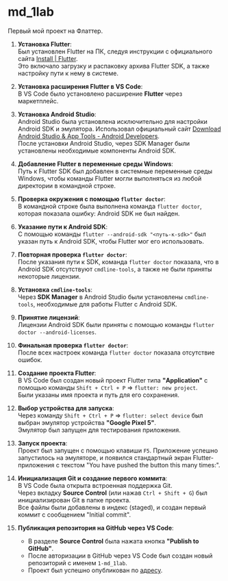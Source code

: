 # md_1lab

Первый мой проект на Флаттер.

1. **Установка Flutter**:  
   Был установлен Flutter на ПК, следуя инструкции с официального сайта [Install | Flutter](https://docs.flutter.dev/get-started/install).  
   Это включало загрузку и распаковку архива Flutter SDK, а также настройку пути к нему в системе.

2. **Установка расширения Flutter в VS Code**:  
   В VS Code было установлено расширение **Flutter** через маркетплейс. 

3. **Установка Android Studio**:  
   Android Studio была установлена исключительно для настройки Android SDK и эмулятора. Использовал официальный сайт [Download Android Studio & App Tools - Android Developers](https://developer.android.com/studio).  
   После установки Android Studio, через SDK Manager были установлены необходимые компоненты Android SDK.

4. **Добавление Flutter в переменные среды Windows**:  
   Путь к Flutter SDK был добавлен в системные переменные среды Windows, чтобы команды Flutter могли выполняться из любой директории в командной строке.

5. **Проверка окружения с помощью `flutter doctor`**:  
   В командной строке была выполнена команда `flutter doctor`, которая показала ошибку: Android SDK не был найден.

6. **Указание пути к Android SDK**:  
   С помощью команды `flutter --android-sdk "<путь-к-sdk>"` был указан путь к Android SDK, чтобы Flutter мог его использовать.

7. **Повторная проверка `flutter doctor`**:  
   После указания пути к SDK, команда `flutter doctor` показала, что в Android SDK отсутствуют `cmdline-tools`, а также не были приняты некоторые лицензии.

8. **Установка `cmdline-tools`**:  
   Через **SDK Manager** в Android Studio были установлены `cmdline-tools`, необходимые для работы Flutter с Android SDK.

9. **Принятие лицензий**:  
   Лицензии Android SDK были приняты с помощью команды `flutter doctor --android-licenses`.

10. **Финальная проверка `flutter doctor`**:  
    После всех настроек команда `flutter doctor` показала отсутствие ошибок.

11. **Создание проекта Flutter**:  
    В VS Code был создан новый проект Flutter типа **"Application"** с помощью команды `Shift + Ctrl + P` => `flutter: new project`.  
    Были указаны имя проекта и путь для его сохранения.

12. **Выбор устройства для запуска**:  
    Через команду `Shift + Ctrl + P` => `flutter: select device` был выбран эмулятор устройства **"Google Pixel 5"**.  
    Эмулятор был запущен для тестирования приложения.

13. **Запуск проекта**:  
    Проект был запущен с помощью клавиши `F5`. Приложение успешно запустилось на эмуляторе, и появился стандартный экран Flutter-приложения с текстом "You have pushed the button this many times:".

14. **Инициализация Git и создание первого коммита**:  
    В VS Code была открыта встроенная поддержка Git.  
    Через вкладку **Source Control** (или нажав `Ctrl + Shift + G`) был инициализирован Git в папке проекта.  
    Все файлы были добавлены в индекс (staged), и создан первый коммит с сообщением "Initial commit".

15. **Публикация репозитория на GitHub через VS Code**:  
    - В разделе **Source Control** была нажата кнопка **"Publish to GitHub"**.  
    - После авторизации в GitHub через VS Code был создан новый репозиторий с именем `1-md_1lab`.  
    - Проект был успешно опубликован по [адресу](https://github.com/Xabartshik/md_1lab).  
